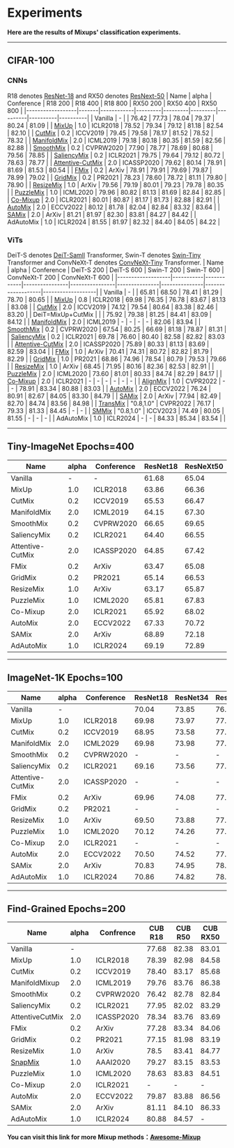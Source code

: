 # Experiments
**Here are the results of Mixups' classification experiments.**
___
## CIFAR-100
### CNNs
R18 denotes [ResNet-18](https://openaccess.thecvf.com/content_cvpr_2016/html/He_Deep_Residual_Learning_CVPR_2016_paper.html) and RX50 denotes [ResNext-50](https://arxiv.org/abs/1611.05431)
| Name             | alpha | Conference | R18 200 | R18 400 | R18 800 | RX50 200 | RX50 400 | RX50 800 |
|------------------|-------|------------|---------|---------|---------|----------|----------|----------|
| Vanilla          | -     |            | 76.42   | 77.73   | 78.04   | 79.37    | 80.24    | 81.09    |
| [MixUp](https://arxiv.org/abs/1710.09412)            | 1.0   | ICLR2018   | 78.52   | 79.34   | 79.12   | 81.18    | 82.54    | 82.10    |
| [CutMix](https://arxiv.org/abs/1905.04899)           | 0.2   | ICCV2019   | 79.45   | 79.58   | 78.17   | 81.52    | 78.52    | 78.32    |
| [ManifoldMix](https://arxiv.org/abs/1806.05236)      | 2.0   | ICML2019   | 79.18   | 80.18   | 80.35   | 81.59    | 82.56    | 82.88    |
| [SmoothMix](https://openaccess.thecvf.com/content_CVPRW_2020/html/w45/Lee_SmoothMix_A_Simple_Yet_Effective_Data_Augmentation_to_Train_Robust_CVPRW_2020_paper.html)        | 0.2   | CVPRW2020  | 77.90   | 78.77   | 78.69   | 80.68    | 79.56    | 78.85    |
| [SaliencyMix](https://arxiv.org/abs/2006.01791)      | 0.2   | ICLR2021   | 79.75   | 79.64   | 79.12   | 80.72    | 78.63    | 78.77    |
| [Attentive-CutMix](https://arxiv.org/abs/2003.13048) | 2.0   | ICASSP2020 | 79.62   | 80.14   | 78.91   | 81.69    | 81.53    | 80.54    |
| [FMix](https://arxiv.org/abs/2002.12047)             | 0.2   | ArXiv      | 78.91   | 79.91   | 79.69   | 79.87    | 78.99    | 79.02    |
| [GridMix](https://www.sciencedirect.com/science/article/abs/pii/S0031320320303976)          | 0.2   | PR2021     | 78.23   | 78.60   | 78.72   | 81.11    | 79.80    | 78.90    |
| [ResizeMix](https://arxiv.org/abs/2012.11101)        | 1.0   | ArXiv      | 79.56   | 79.19   | 80.01   | 79.23    | 79.78    | 80.35    |
| [PuzzleMix](https://arxiv.org/abs/2009.06962)        | 1.0   | ICML2020   | 79.96   | 80.82   | 81.13   | 81.69    | 82.84    | 82.85    |
| [Co-Mixup](https://arxiv.org/abs/2102.03065)         | 2.0   | ICLR2021   | 80.01   | 80.87   | 81.17   | 81.73    | 82.88    | 82.91    |
| [AutoMix](https://arxiv.org/abs/2103.13027)          | 2.0   | ECCV2022   | 80.12   | 81.78   | 82.04   | 82.84    | 83.32    | 83.64    |
| [SAMix](https://arxiv.org/abs/2111.15454)            | 2.0   | ArXiv      | 81.21   | 81.97   | 82.30   | 83.81    | 84.27    | 84.42    |
| AdAutoMix        | 1.0   | ICLR2024   | 81.55   | 81.97   | 82.32   | 84.40    | 84.05    | 84.22    |

### ViTs
DeiT-S denotes [DeiT-Samll](https://arxiv.org/abs/2012.12877) Transformer, Swin-T denotes [Swin-Tiny](https://arxiv.org/abs/2103.14030) Transformer and ConvNeXt-T denotes [ConvNeXt-Tiny](https://arxiv.org/abs/2201.03545) Transformer.
| Name              | alpha     | Conference | DeiT-S 200 | DeiT-S 600 | Swin-T 200 | Swin-T 600 | ConvNeXt-T 200 | ConvNeXt-T 600 |
|-------------------|-----------|------------|----------------|----------------|---------------|---------------|-------------------|-------------------|
| Vanilla         | -         |            | 65.81          | 68.50          | 78.41         | 81.29         | 78.70             | 80.65             |
| [MixUp](https://arxiv.org/abs/1710.09412)             | 0.8       | ICLR2018   | 69.98          | 76.35          | 76.78         | 83.67         | 81.13             | 83.08             |
| [CutMix](https://arxiv.org/abs/1905.04899)            | 2.0       | ICCV2019   | 74.12          | 79.54          | 80.64         | 83.38         | 82.46             | 83.20             |
| DeiT=MixUp+CutMix |           |            | 75.92          | 79.38          | 81.25         | 84.41         | 83.09             | 84.12             |
| [ManifoldMix](https://arxiv.org/abs/1806.05236)       | 2.0       | ICML2019   | -              | -              | -             | -             | 82.06             | 83.94             |
| [SmoothMix](https://openaccess.thecvf.com/content_CVPRW_2020/html/w45/Lee_SmoothMix_A_Simple_Yet_Effective_Data_Augmentation_to_Train_Robust_CVPRW_2020_paper.html)           | 0.2       | CVPRW2020  | 67.54          | 80.25          | 66.69         | 81.18         | 78.87             | 81.31             |
| [SaliencyMix](https://arxiv.org/abs/2006.01791)        | 0.2       | ICLR2021   | 69.78          | 76.60          | 80.40         | 82.58         | 82.82             | 83.03             |
| [Attentive-CutMix](https://arxiv.org/abs/2003.13048)  | 2.0       | ICASSP2020 | 75.89          | 80.33          | 81.13         | 83.69         | 82.59             | 83.04             |
| [FMix](https://arxiv.org/abs/2002.12047)              | 1.0       | ArXiv      | 70.41          | 74.31          | 80.72         | 82.82         | 81.79             | 82.29             |
| [GridMix](https://www.sciencedirect.com/science/article/abs/pii/S0031320320303976)           | 1.0       | PR2021     | 68.86          | 74.96          | 78.54         | 80.79         | 79.53             | 79.66             |
| [ResizeMix](https://arxiv.org/abs/2012.11101)         | 1.0       | ArXiv      | 68.45          | 71.95          | 80.16         | 82.36         | 82.53             | 82.91             |
| [PuzzleMix](https://arxiv.org/abs/2009.06962)         | 2.0       | ICML2020   | 73.60          | 81.01          | 80.33         | 84.74         | 82.29             | 84.17             |
| [Co-Mixup](https://arxiv.org/abs/2102.03065)          | 2.0       | ICLR2021   | -              | -              | -             | -             | -                 | -                 |
| [AlignMix](https://arxiv.org/abs/2103.15375)          | 1.0       | CVPR2022   | -              | -              | 78.91         | 83.34         | 80.88             | 83.03             |
| [AutoMix](https://arxiv.org/abs/2103.13027)           | 2.0       | ECCV2022   | 76.24          | 80.91          | 82.67         | 84.05         | 83.30             | 84.79             |
| [SAMix](https://arxiv.org/abs/2111.15454)             | 2.0       | ArXiv      | 77.94          | 82.49          | 82.70         | 84.74         | 83.56             | 84.98             |
| [TransMix](https://arxiv.org/abs/2111.09833)          | "0.8,1.0" | CVPR2022   | 76.17          | 79.33          | 81.33         | 84.45         | -                 | -                 |
| [SMMix](https://arxiv.org/abs/2212.12977)             | "0.8,1.0" | ICCV2023   | 74.49          | 80.05          | 81.55         | -             | -                 | -                 |
| AdAutoMix         | 1.0       | ICLR2024   | -              | -              | 84.33         | 85.34         | 83.54             |                   |
___
## Tiny-ImageNet Epochs=400
| Name             | alpha | Conference | ResNet18 | ResNeXt50 |
|------------------|-------|------------|----------|-----------|
| Vanilla          | -     | -          | 61.68    | 65.04     |
| MixUp            | 1.0   | ICLR2018   | 63.86    | 66.36     |
| CutMix           | 0.2   | ICCV2019   | 65.53    | 66.47     |
| ManifoldMix      | 2.0   | ICML2019   | 64.15    | 67.30     |
| SmoothMix        | 0.2   | CVPRW2020  | 66.65    | 69.65     |
| SaliencyMix      | 0.2   | ICLR2021   | 64.40    | 66.55     |
| Attentive-CutMix | 2.0   | ICASSP2020 | 64.85    | 67.42     |
| FMix             | 0.2   | ArXiv      | 63.47    | 65.08     |
| GridMix          | 0.2   | PR2021     | 65.14    | 66.53     |
| ResizeMix        | 1.0   | ArXiv      | 63.17    | 65.87     |
| PuzzleMix        | 1.0   | ICML2020   | 65.81    | 67.83     |
| Co-Mixup         | 2.0   | ICLR2021   | 65.92    | 68.02     |
| AutoMix          | 2.0   | ECCV2022   | 67.33    | 70.72     |
| SAMix            | 2.0   | ArXiv      | 68.89    | 72.18     |
| AdAutoMix        | 1.0   | ICLR2024   | 69.19    | 72.89     |
___
## ImageNet-1K Epochs=100
| Name             | alpha | Conference | ResNet18 | ResNet34 | ResNet50 | ResNet101 | ResNeXt101 |
|------------------|-------|------------|----------|----------|----------|-----------|------------|
| Vanilla          | -     |            | 70.04    | 73.85    | 76.83    | 78.18     | 78.71      |
| MixUp            | 1.0   | ICLR2018   | 69.98    | 73.97    | 77.12    | 78.97     | 79.98      |
| CutMix           | 0.2   | ICCV2019   | 68.95    | 73.58    | 77.17    | 78.96     | 80.42      |
| ManifoldMix      | 2.0   | ICML2029   | 69.98    | 73.98    | 77.01    | 79.02     | 79.93      |
| SmoothMix        | 0.2   | CVPRW2020  | -        | -        | -        | -         | -          |
| SaliencyMix      | 0.2   | ICLR2021   | 69.16    | 73.56    | 77.14    | 79.32     | 80.27      |
| Attentive-CutMix | 2.0   | ICASSP2020 | -        | -        | -        | -         | -          |
| FMix             | 0.2   | ArXiv      | 69.96    | 74.08    | 77.19    | 79.09     | 80.06      |
| GridMix          | 0.2   | PR2021     | -        | -        | -        | -         | -          |
| ResizeMix        | 1.0   | ArXiv      | 69.50    | 73.88    | 77.42    | 79.27     | 80.55      |
| PuzzleMix        | 1.0   | ICML2020   | 70.12    | 74.26    | 77.54    | 79.43     | 80.53      |
| Co-Mixup         | 2.0   | ICLR2021   | -        | -        | -        | -         | -          |
| AutoMix          | 2.0   | ECCV2022   | 70.50    | 74.52    | 77.91    | 79.87     | 80.89      |
| SAMix            | 2.0   | ArXiv      | 70.83    | 74.95    | 78.06    | 80.05     | 80.98      |
| AdAutoMix        | 1.0   | ICLR2024   | 70.86    | 74.82    | 78.04    | 79.90     | 81.10      |
___
## Find-Grained Epochs=200
| Name             | alpha | Confrence  | CUB R18 | CUB R50 | CUB RX50 | FGVC R18 | FGVC RX50 | Cars R18 | Cars RX50 |
|------------------|-------|------------|---------|---------|----------|--------------------|---------------------|--------------------|---------------------|
| Vanilla          | -     |            | 77.68   | 82.38   | 83.01    | 80.23              | 85.1                | 86.32              | 90.15               |
| MixUp            | 1.0   | ICLR2018   | 78.39   | 82.98   | 84.58    | 79.52              | 85.18               | 86.27              | 90.81               |
| CutMix           | 0.2   | ICCV2019   | 78.40   | 83.17   | 85.68    | 78.84              | 84.55               | 87.48              | 91.22               |
| ManifoldMixup    | 2.0   | ICML2019   | 79.76   | 83.76   | 86.38    | 80.68              | 86.6                | 85.88              | 90.20               |
| SmoothMix        | 0.2   | CVPRW2020  | 76.42   | 82.78   | 82.84    | 75.01              | 83.26               | 84.28              | 89.23               |
| SaliencyMix      | 0.2   | ICLR2021   | 77.95   | 82.02   | 83.29    | 80.02              | 84.31               | 86.48              | 90.60               |
| AttentiveCutMix  | 2.0   | ICASSP2020 | 78.34   | 83.76   | 83.69    | 74.95              | 83.17               | 86.91              | 90.62               |
| FMix             | 0.2   | ArXiv      | 77.28   | 83.34   | 84.06    | 79.36              | 86.23               | 87.55              | 90.90               |
| GridMix          | 0.2   | PR2021     | 77.15   | 81.98   | 83.19    | 80.08              | 84.82               | 86.77              | 91.50               |
| ResizeMix        | 1.0   | ArXiv      | 78.5    | 83.41   | 84.77    | 78.1               | 84.08               | 88.17              | 91.36               |
| [SnapMix](https://arxiv.org/abs/2012.04846)          | 1.0   | AAAI2020   | 79.27   | 83.15   | 83.53    | 77.86              | 83.41               | 88.45              | 91.37               |
| PuzzleMix        | 1.0   | ICML2020   | 78.63   | 83.83   | 84.51    | 80.76              | 86.23               | 87.78              | 91.29               |
| Co-Mixup         | 2.0   | ICLR2021   | -       | -       | -        | -                  | -                   | -                  | -                   |
| AutoMix          | 2.0   | ECCV2022   | 79.87   | 83.88   | 86.56    | 81.37              | 86.72               | 88.89              | 91.38               |
| SAMix            | 2.0   | ArXiv      | 81.11   | 84.10   | 86.33    | 82.15              | 86.80               | 89.14              | 90.46               |
| AdAutoMix        | 1.0   | ICLR2024   | 80.88   | 84.57   | -        | 81.73              | 87.16               | 89.19              | 91.59               |

**You can visit this link for more Mixup methods：[Awesome-Mixup](https://github.com/Westlake-AI/Awesome-Mixup)**
